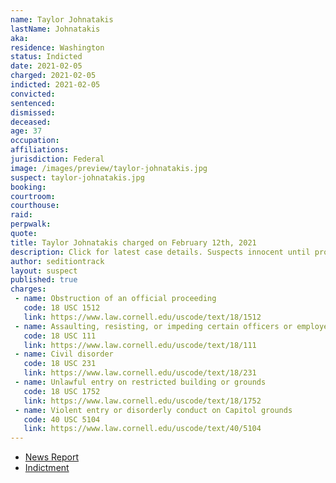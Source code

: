 ```yaml
---
name: Taylor Johnatakis
lastName: Johnatakis
aka:
residence: Washington
status: Indicted
date: 2021-02-05
charged: 2021-02-05
indicted: 2021-02-05
convicted: 
sentenced: 
dismissed: 
deceased:
age: 37
occupation:
affiliations:
jurisdiction: Federal
image: /images/preview/taylor-johnatakis.jpg
suspect: taylor-johnatakis.jpg
booking:
courtroom:
courthouse:
raid:
perpwalk:
quote:
title: Taylor Johnatakis charged on February 12th, 2021
description: Click for latest case details. Suspects innocent until proven guilty.
author: seditiontrack
layout: suspect
published: true
charges:
 - name: Obstruction of an official proceeding
   code: 18 USC 1512
   link: https://www.law.cornell.edu/uscode/text/18/1512
 - name: Assaulting, resisting, or impeding certain officers or employees
   code: 18 USC 111
   link: https://www.law.cornell.edu/uscode/text/18/111
 - name: Civil disorder
   code: 18 USC 231
   link: https://www.law.cornell.edu/uscode/text/18/231
 - name: Unlawful entry on restricted building or grounds
   code: 18 USC 1752
   link: https://www.law.cornell.edu/uscode/text/18/1752
 - name: Violent entry or disorderly conduct on Capitol grounds
   code: 40 USC 5104
   link: https://www.law.cornell.edu/uscode/text/40/5104
---
```

- [News Report](https://www.seattletimes.com/seattle-news/fourth-washington-state-resident-charged-in-us-capitol-breach/)
- [Indictment](https://www.justice.gov/usao-dc/case-multi-defendant/file/1377921/download)
